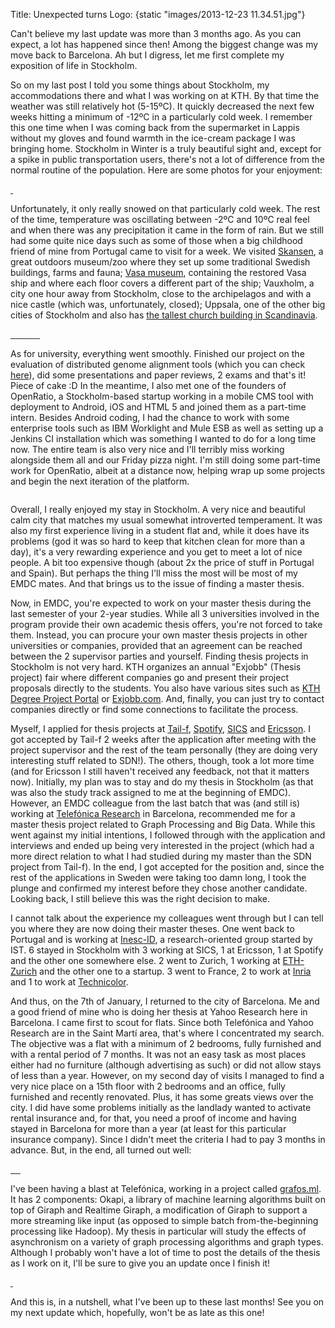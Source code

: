 Title: Unexpected turns
Logo: {static "images/2013-12-23 11.34.51.jpg"}

Can't believe my last update was more than 3 months ago. As you can expect, a
lot has happened since then! Among the biggest change was my move back to
Barcelona. Ah but I digress, let me first complete my exposition of life in
Stockholm.
<!-- PELICAN_END_SUMMARY -->

So on my last post I told you some things about Stockholm, my accommodations
there and what I was working on at KTH. By that time the weather was still
relatively hot (5-15ºC). It quickly decreased the next few weeks hitting a
minimum of -12ºC in a particularly cold week. I remember this one time when I
was coming back from the supermarket in Lappis without my gloves and found
warmth in the ice-cream package I was bringing home. Stockholm in Winter is a
truly beautiful sight and, except for a spike in public transportation users,
there's not a lot of difference from the normal routine of the population. Here
are some photos for your enjoyment:

<p class="center-text">
<a href="{static "images/2013-12-06 15.12.54.jpg"}"  class="image-box" rel="gallery-all">
<img src="{static "images/2013-12-06 15.12.54.jpg" thumb=220x165}" alt=""  class="blogpost-image image-medium" />
</a>
<a href="{static "images/2013-12-06 15.23.22.jpg"}"  class="image-box" rel="gallery-all">
<img src="{static "images/2013-12-06 15.23.22.jpg" thumb=220x165}" alt=""  class="blogpost-image image-medium" /></a>
<a href="{static "images/2013-12-06 16.51.25.jpg"}"  class="image-box" rel="gallery-all">
<img src="{static "images/2013-12-06 16.51.25.jpg" thumb=220x165}" alt=""  class="blogpost-image image-medium" /></a>
<a href="{static "images/2013-12-06 16.56.03.jpg"}"  class="image-box" rel="gallery-all">
<img src="{static "images/2013-12-06 16.56.03.jpg" thumb=220x165}" alt=""  class="blogpost-image image-medium" /></a>
<a href="{static "images/2013-12-07 09.26.42.jpg"}"  class="image-box" rel="gallery-all">
<img src="{static "images/2013-12-07 09.26.42.jpg" thumb=220x165}" alt=""  class="blogpost-image image-medium" /></a>
<a href="{static "images/2013-12-09 09.06.25.jpg"}"  class="image-box" rel="gallery-all">
<img src="{static "images/2013-12-09 09.06.25.jpg" thumb=220x165}" alt=""  class="blogpost-image image-medium" /></a>
<a href="{static "images/2013-12-13 21.57.58.jpg"}"  class="image-box" rel="gallery-all">
<img src="{static "images/2013-12-13 21.57.58.jpg" thumb=220x165}" alt=""  class="blogpost-image image-medium" /></a>
</p>

Unfortunately, it only really snowed on that particularly cold week. The rest of the time, temperature was oscillating between -2ºC and 10ºC real feel and when there was any precipitation it came in the form of rain. But we still had some quite nice days such as some of those when a big childhood friend of mine from Portugal came to visit for a week. We visited [Skansen](www.skansen.se/), a great outdoors museum/zoo where they set up some traditional Swedish buildings, farms and fauna; [Vasa museum](www.vasamuseet.se/en), containing the restored Vasa ship and where each floor covers a different part of the ship; Vauxholm, a city one hour away from Stockholm, close to the archipelagos and with a nice castle (which was, unfortunately, closed); Uppsala, one of the other big cities of Stockholm and also has [the tallest church building in Scandinavia](http://en.wikipedia.org/wiki/Uppsala_Cathedral).

<p class="center-text">
<a href="{static "images/2013-10-23 10.49.16.jpg"}"  class="image-box" rel="gallery-all">
<img src="{static "images/2013-10-23 10.49.16.jpg" thumb=220x165}" alt=""  class="blogpost-image image-medium" />
</a>
<a href="{static "images/2013-10-24 10.05.58.jpg"}"  class="image-box" rel="gallery-all">
<img src="{static "images/2013-10-24 10.05.58.jpg" thumb=220x165}" alt=""  class="blogpost-image image-medium" />
</a>
<a href="{static "images/2013-10-24 10.52.11.jpg"}"  class="image-box" rel="gallery-all">
<img src="{static "images/2013-10-24 10.52.11.jpg" thumb=220x165}" alt=""  class="blogpost-image image-medium" />
</a>
<a href="{static "images/2013-10-24 10.58.27.jpg"}"  class="image-box" rel="gallery-all">
<img src="{static "images/2013-10-24 10.58.27.jpg" thumb=220x165}" alt=""  class="blogpost-image image-medium" />
</a>
<a href="{static "images/2013-10-24 11.03.38.jpg"}"  class="image-box" rel="gallery-all">
<img src="{static "images/2013-10-24 11.03.38.jpg" thumb=220x165}" alt=""  class="blogpost-image image-medium" />
</a>
<a href="{static "images/2013-10-24 12.03.24.jpg"}"  class="image-box" rel="gallery-all">
<img src="{static "images/2013-10-24 12.03.24.jpg" thumb=220x165}" alt=""  class="blogpost-image image-medium" />
</a>
<a href="{static "images/2013-10-24 12.16.45.jpg"}"  class="image-box" rel="gallery-all">
<img src="{static "images/2013-10-24 12.16.45.jpg" thumb=220x165}" alt=""  class="blogpost-image image-medium" />
</a>
<a href="{static "images/2013-10-24 13.07.38.jpg"}"  class="image-box" rel="gallery-all">
<img src="{static "images/2013-10-24 13.07.38.jpg" thumb=220x165}" alt=""  class="blogpost-image image-medium" />
</a>
<a href="{static "images/2013-10-24 13.36.29.jpg"}"  class="image-box" rel="gallery-all">
<img src="{static "images/2013-10-24 13.36.29.jpg" thumb=220x165}" alt=""  class="blogpost-image image-medium" />
</a>
<a href="{static "images/2013-10-24 14.54.38.jpg"}"  class="image-box" rel="gallery-all">
<img src="{static "images/2013-10-24 14.54.38.jpg" thumb=220x165}" alt=""  class="blogpost-image image-medium" />
</a>
<a href="{static "images/2013-10-27 14.51.45.jpg"}"  class="image-box" rel="gallery-all">
<img src="{static "images/2013-10-27 14.51.45.jpg" thumb=220x165}" alt=""  class="blogpost-image image-medium" />
</a>
<a href="{static "images/2013-10-27 15.07.17.jpg"}"  class="image-box" rel="gallery-all">
<img src="{static "images/2013-10-27 15.07.17.jpg" thumb=220x165}" alt=""  class="blogpost-image image-medium" />
</a>
<a href="{static "images/2013-10-27 11.25.20.jpg"}"  class="image-box" rel="gallery-all">
<img src="{static "images/2013-10-27 11.25.20.jpg" thumb=220x165}" alt=""  class="blogpost-image image-medium" />
</a>
</p>

As for university, everything went smoothly. Finished our project on the evaluation of distributed genome alignment tools (which you can check [here](http://www.alexjf.net/projects/university/evaluation-genome-alignment-landscape)), did some presentations and paper reviews, 2 exams and that's it! Piece of cake :D In the meantime, I also met one of the founders of OpenRatio, a Stockholm-based startup working in a mobile CMS tool with deployment to Android, iOS and HTML 5 and joined them as a part-time intern. Besides Android coding, I had the chance to work with some enterprise tools such as IBM Worklight and Mule ESB as well as setting up a Jenkins CI installation which was something I wanted to do for a long time now. The entire team is also very nice and I'll terribly miss working alongside them all and our Friday pizza night. I'm still doing some part-time work for OpenRatio, albeit at a distance now, helping wrap up some projects and begin the next iteration of the platform.

<p class="center-text">
<a href="{static "images/1525126_10151866069781033_1807325739_n.jpg"}" class="image-box" rel="gallery-all">
<img src="{static "images/1525126_10151866069781033_1807325739_n.jpg" thumb=220x165}" alt=""  class="blogpost-image image-medium" />
</a>
</p>

Overall, I really enjoyed my stay in Stockholm. A very nice and beautiful calm city that matches my usual somewhat introverted temperament. It was also my first experience living in a student flat and, while it does have its problems (god it was so hard to keep that kitchen clean for more than a day), it's a very rewarding experience and you get to meet a lot of nice people. A bit too expensive though (about 2x the price of stuff in Portugal and Spain). But perhaps the thing I'll miss the most will be most of my EMDC mates. And that brings us to the issue of finding a master thesis.

Now, in EMDC, you're expected to work on your master thesis during the last semester of your 2-year studies. While all 3 universities involved in the program provide their own academic thesis offers, you're not forced to take them. Instead, you can procure your own master thesis projects in other universities or companies, provided that an agreement can be reached between the 2 supervisor parties and yourself. Finding thesis projects in Stockholm is not very hard. KTH organizes an annual "Exjobb" (Thesis project) fair where different companies go and present their project proposals directly to the students. You also have various sites such as [KTH Degree Project Portal](http://www.kth.se/en/samverkan/exjobb/studenter/sok-uppdrag-1.283967) or [Exjobb.com](http://www.exjobb.com/). And, finally, you can just try to contact companies directly or find some connections to facilitate the process. 

Myself, I applied for thesis projects at [Tail-f](http://www.tail-f.com/), [Spotify](http://www.spotify.com), [SICS](https://www.sics.se/) and [Ericsson](http://www.ericsson.com/se/). I got accepted by Tail-f 2 weeks after the application after meeting with the project supervisor and the rest of the team personally (they are doing very interesting stuff related to SDN!). The others, though, took a lot more time (and for Ericsson I still haven't received any feedback, not that it matters now). Initially, my plan was to stay and do my thesis in Stockholm (as that was also the study track assigned to me at the beginning of EMDC). However, an EMDC colleague from the last batch that was (and still is) working at [Telefónica Research](http://tid.es) in Barcelona, recommended me for a master thesis project related to Graph Processing and Big Data. While this went against my initial intentions, I followed through with the application and interviews and ended up being very interested in the project (which had a more direct relation to what I had studied during my master than the SDN project from Tail-f). In the end, I got accepted for the position and, since the rest of the applications in Sweden were taking too damn long, I took the plunge and confirmed my interest before they chose another candidate. Looking back, I still believe this was the right decision to make. 

I cannot talk about the experience my colleagues went through but I can tell you where they are now doing their master theses. One went back to Portugal and is working at [Inesc-ID](http://www.inesc-id.pt/), a research-oriented group started by IST. 6 stayed in Stockholm with 3 working at SICS, 1 at Ericsson, 1 at Spotify and the other one somewhere else. 2 went to Zurich, 1 working at [ETH-Zurich](https://www.ethz.ch/en.html) and the other one to a startup. 3 went to France, 2 to work at [Inria](http://www.inria.fr/en/) and 1 to work at [Technicolor](www.technicolor.com).

And thus, on the 7th of January, I returned to the city of Barcelona. Me and a good friend of mine who is doing her thesis at Yahoo Research here in Barcelona. I came first to scout for flats. Since both Telefónica and Yahoo Research are in the Saint Martí area, that's where I concentrated my search. The objective was a flat with a minimum of 2 bedrooms, fully furnished and with a rental period of 7 months. It was not an easy task as most places either had no furniture (although advertising as such) or did not allow stays of less than a year. However, on my second day of visits I managed to find a very nice place on a 15th floor with 2 bedrooms and an office, fully furnished and recently renovated. Plus, it has some greats views over the city. I did have some problems initially as the landlady wanted to activate rental insurance and, for that, you need a proof of income and having stayed in Barcelona for more than a year (at least for this particular insurance company). Since I didn't meet the criteria I had to pay 3 months in advance. But, in the end, all turned out well:

<p class="center-text">
<a href="{static "images/2014-01-13 20.55.12.jpg"}"  class="image-box" rel="gallery-all">
<img src="{static "images/2014-01-13 20.55.12.jpg" thumb=220x165}" alt=""  class="blogpost-image image-medium" />
</a>
<a href="{static "images/2014-01-13 20.53.42.jpg"}"  class="image-box" rel="gallery-all">
<img src="{static "images/2014-01-13 20.53.42.jpg" thumb=220x165}" alt=""  class="blogpost-image image-medium" />
</a>
<a href="{static "images/2014-01-13 20.56.29.jpg"}"  class="image-box" rel="gallery-all">
<img src="{static "images/2014-01-13 20.56.29.jpg" thumb=220x165}" alt=""  class="blogpost-image image-medium" />
</a>
<a href="{static "images/2014-01-07 16.06.10.jpg"}"  class="image-box" rel="gallery-all">
<img src="{static "images/2014-01-07 16.06.10.jpg" thumb=220x165}" alt=""  class="blogpost-image image-medium" />
</a>
<a href="{static "images/2014-01-15 09.21.25.jpg"}"  class="image-box" rel="gallery-all">
<img src="{static "images/2014-01-15 09.21.25.jpg" thumb=220x165}" alt=""  class="blogpost-image image-medium" /></a>
</p>

I've been having a blast at Telefónica, working in a project called [grafos.ml](http://grafos.ml). It has 2 components: Okapi, a library of machine learning algorithms built on top of Giraph and Realtime Giraph, a modification of Giraph to support a more streaming like input (as opposed to simple batch from-the-beginning processing like Hadoop). My thesis in particular will study the effects of asynchronism on a variety of graph processing algorithms and graph types. Although I probably won't have a lot of time to post the details of the thesis as I work on it, I'll be sure to give you an update once I finish it!

<p class="center-text">
<a href="{static "images/2014-01-17 09.52.18.jpg"}" class="image-box" rel="gallery-all">
<img src="{static "images/2014-01-17 09.52.18.jpg" thumb=220x165}" alt=""  class="blogpost-image image-medium" />
</a>
<a href="{static "images/2014-02-24 18.08.30.jpg"}"  class="image-box" rel="gallery-all">
<img src="{static "images/2014-02-24 18.08.30.jpg" thumb=220x165}" alt=""  class="blogpost-image image-medium" /></a>
</p>

And this is, in a nutshell, what I've been up to these last months! See you on my next update which, hopefully, won't be as late as this one!

